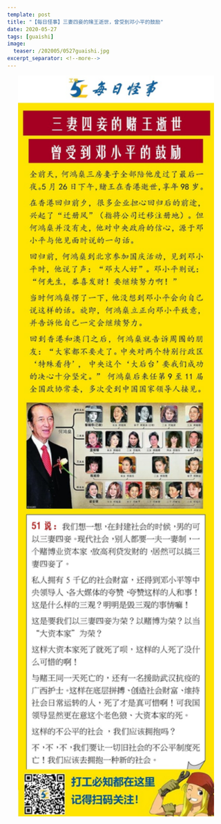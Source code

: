 ```yaml
---
template: post
title: "【每日怪事】三妻四妾的赌王逝世，曾受到邓小平的鼓励"
date: 2020-05-27
tags: [guaishi]
image:
  teaser: /202005/0527guaishi.jpg
excerpt_separator: <!--more-->
---
```


<div style="text-align:center;color:grey"><img src="/images/202005/0527guaishi.jpg" width="90%"></div><br>

